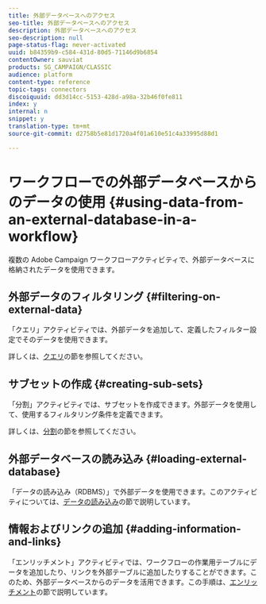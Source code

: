 ```yaml
---
title: 外部データベースへのアクセス
seo-title: 外部データベースへのアクセス
description: 外部データベースへのアクセス
seo-description: null
page-status-flag: never-activated
uuid: b84359b9-c584-431d-80d5-71146d9b6854
contentOwner: sauviat
products: SG_CAMPAIGN/CLASSIC
audience: platform
content-type: reference
topic-tags: connectors
discoiquuid: dd3d14cc-5153-428d-a98a-32b46f0fe811
index: y
internal: n
snippet: y
translation-type: tm+mt
source-git-commit: d2758b5e81d1720a4f01a610e51c4a33995d88d1

---
```



# ワークフローでの外部データベースからのデータの使用 {#using-data-from-an-external-database-in-a-workflow}

複数の Adobe Campaign ワークフローアクティビティで、外部データベースに格納されたデータを使用できます。

## 外部データのフィルタリング {#filtering-on-external-data}

「クエリ」アクティビティでは、外部データを追加して、定義したフィルター設定でそのデータを使用できます。

詳しくは、[クエリ](../../workflow/using/targeting-data.md#selecting-data)の節を参照してください。

## サブセットの作成 {#creating-sub-sets}

「分割」アクティビティでは、サブセットを作成できます。外部データを使用して、使用するフィルタリング条件を定義できます。

詳しくは、[分割](../../workflow/using/split.md)の節を参照してください。

## 外部データベースの読み込み {#loading-external-database}

「データの読み込み（RDBMS）」で外部データを使用できます。このアクティビティについては、[データの読み込み](../../workflow/using/data-loading--rdbms-.md)の節で説明しています。

## 情報およびリンクの追加 {#adding-information-and-links}

「エンリッチメント」アクティビティでは、ワークフローの作業用テーブルにデータを追加したり、リンクを外部テーブルに追加したりすることができます。このため、外部データベースからのデータを活用できます。この手順は、[エンリッチメント](../../workflow/using/enrichment.md)の節で説明しています。
